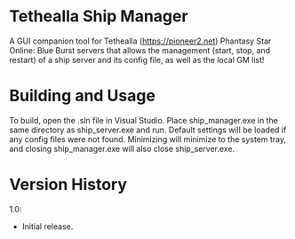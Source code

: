 # Tethealla Ship Manager
A GUI companion tool for Tethealla (https://pioneer2.net) Phantasy Star Online: Blue Burst servers that allows the management (start, stop, and restart) of a ship server and its config file, as well as the local GM list!

# Building and Usage
To build, open the .sln file in Visual Studio.
Place ship_manager.exe in the same directory as ship_server.exe and run. Default settings will be loaded if any config files were not found. Minimizing will minimize to the system tray, and closing ship_manager.exe will also close ship_server.exe.

# Version History
1.0:
- Initial release.